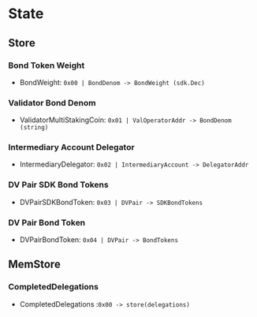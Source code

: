 <!--
order: 1
-->

# State

## Store

### Bond Token Weight

* BondWeight: `0x00 | BondDenom -> BondWeight (sdk.Dec)`

### Validator Bond Denom

* ValidatorMultiStakingCoin: `0x01 | ValOperatorAddr -> BondDenom (string)`

### Intermediary Account Delegator

* IntermediaryDelegator: `0x02 | IntermediaryAccount -> DelegatorAddr`

### DV Pair SDK Bond Tokens

* DVPairSDKBondToken: `0x03 | DVPair -> SDKBondTokens`

### DV Pair Bond Token

* DVPairBondToken: `0x04 | DVPair -> BondTokens`

## MemStore

### CompletedDelegations

* CompletedDelegations :`0x00 -> store(delegations)`